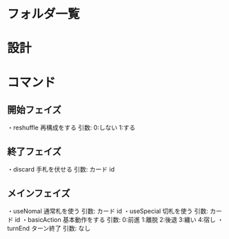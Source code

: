 # フォルダ一覧

# 設計

# コマンド

## 開始フェイズ

・reshuffle
再構成をする
引数: 0:しない 1:する

## 終了フェイズ

・discard
手札を伏せる
引数: カード id

## メインフェイズ

・useNomal
通常札を使う
引数: カード id
・useSpecial
切札を使う
引数: カード id
・basicAction
基本動作をする
引数: 0:前進 1:離脱 2:後退 3:纏い 4:宿し
・turnEnd
ターン終了
引数: なし
